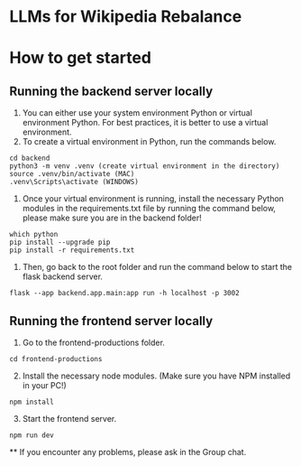 # LLMs for Wikipedia Rebalance

# How to get started
## Running the backend server locally
1. You can either use your system environment Python or virtual environment Python. For best practices, it is better to use a virtual environment.
2. To create a virtual environment in Python, run the commands below.
```
cd backend
python3 -m venv .venv (create virtual environment in the directory)
source .venv/bin/activate (MAC)
.venv\Scripts\activate (WINDOWS)
```
1. Once your virtual environment is running, install the necessary Python modules in the requirements.txt file by running the command below, please make sure you are in the backend folder!
```
which python
pip install --upgrade pip
pip install -r requirements.txt
```
1. Then, go back to the root folder and run the command below to start the flask backend server.
```
flask --app backend.app.main:app run -h localhost -p 3002
```

## Running the frontend server locally
1. Go to the frontend-productions folder.
```
cd frontend-productions
```
2. Install the necessary node modules. (Make sure you have NPM installed in your PC!)
```
npm install
```
3. Start the frontend server.
```
npm run dev
```

** If you encounter any problems, please ask in the Group chat.